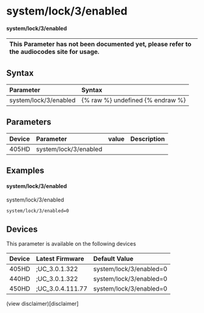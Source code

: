 ﻿---
description: system/lock/3/enabled
search:
    keywords: ['system','lock','3','enabled']
---

# system/lock/3/enabled

#### system/lock/3/enabled


| This Parameter has not been documented yet, please refer to the audiocodes site for usage.  |
| :--- |

## Syntax
| Parameter | Syntax |
| :--- | :--- |
|system/lock/3/enabled | {% raw %} undefined {% endraw %} |

## Parameters
|Device|Parameter|value|Description|
|:---|:---|:---|:---|
| 405HD | system/lock/3/enabled |  |  |

## Examples
#### system/lock/3/enabled

system/lock/3/enabled

```
system/lock/3/enabled=0
```

## Devices
This parameter is available on the following devices

| Device | Latest Firmware | Default Value |
|:---|:---|:---|
| 405HD | ;UC_3.0.1.322 | system/lock/3/enabled=0 
| 440HD | ;UC_3.0.1.322 | system/lock/3/enabled=0 
| 450HD | ;UC_3.0.4.111.77 | system/lock/3/enabled=0 

(view disclaimer)[disclaimer]
